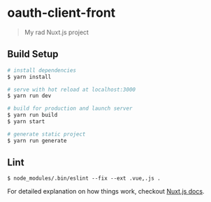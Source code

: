 # oauth-client-front

> My rad Nuxt.js project

## Build Setup

``` bash
# install dependencies
$ yarn install

# serve with hot reload at localhost:3000
$ yarn run dev

# build for production and launch server
$ yarn run build
$ yarn start

# generate static project
$ yarn run generate
```

## Lint

```
$ node_modules/.bin/eslint --fix --ext .vue,.js .
```

For detailed explanation on how things work, checkout [Nuxt.js docs](https://nuxtjs.org).
